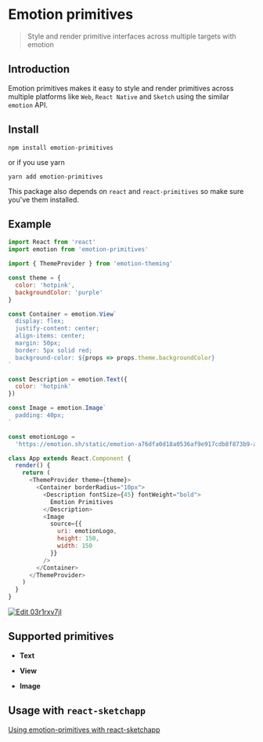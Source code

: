 # Emotion primitives

> Style and render primitive interfaces across multiple targets with emotion

## Introduction

Emotion primitives makes it easy to style and render primitives across multiple platforms like `Web`, `React Native` and `Sketch` using the similar `emotion` API.

## Install

```
npm install emotion-primitives
```

or if you use yarn

```
yarn add emotion-primitives
```

This package also depends on `react` and `react-primitives` so make sure you've them installed.

## Example

```js
import React from 'react'
import emotion from 'emotion-primitives'

import { ThemeProvider } from 'emotion-theming'

const theme = {
  color: 'hotpink',
  backgroundColor: 'purple'
}

const Container = emotion.View`
  display: flex;
  justify-content: center;
  align-items: center;
  margin: 50px;
  border: 5px solid red;
  background-color: ${props => props.theme.backgroundColor}
`

const Description = emotion.Text({
  color: 'hotpink'
})

const Image = emotion.Image`
  padding: 40px;
`

const emotionLogo =
  'https://emotion.sh/static/emotion-a76dfa0d18a0536af9e917cdb8f873b9-a69fb.png'

class App extends React.Component {
  render() {
    return (
      <ThemeProvider theme={theme}>
        <Container borderRadius="10px">
          <Description fontSize={45} fontWeight="bold">
            Emotion Primitives
          </Description>
          <Image
            source={{
              uri: emotionLogo,
              height: 150,
              width: 150
            }}
          />
        </Container>
      </ThemeProvider>
    )
  }
}
```

[![Edit 03r1rxv7jl](https://codesandbox.io/static/img/play-codesandbox.svg)](https://codesandbox.io/s/03r1rxv7jl)

## Supported primitives

* **Text**

* **View**

* **Image**

## Usage with `react-sketchapp`

[Using emotion-primitives with react-sketchapp](https://github.com/airbnb/react-sketchapp/tree/master/examples/emotion)